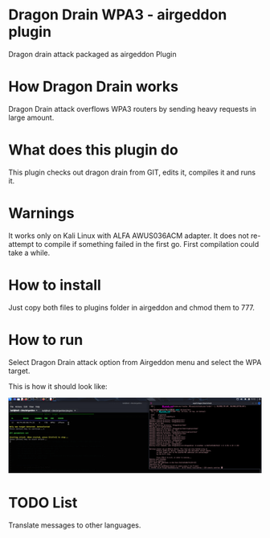 # Dragon Drain WPA3 - airgeddon plugin
Dragon drain attack packaged as airgeddon Plugin

# How Dragon Drain works
Dragon Drain attack overflows WPA3 routers by sending heavy requests in large amount.

# What does this plugin do
This plugin checks out dragon drain from GIT, edits it, compiles it and runs it.

# Warnings
It works only on Kali Linux with ALFA AWUS036ACM adapter. It does not re-attempt to compile if something failed in the first go. First compilation could take a while. 

# How to install
Just copy both files to plugins folder in airgeddon and chmod them to 777.

# How to run
Select Dragon Drain attack option from Airgeddon menu and select the WPA target.

This is how it should look like:

 ![attack](dragon.png)

# TODO List
Translate messages to other languages.